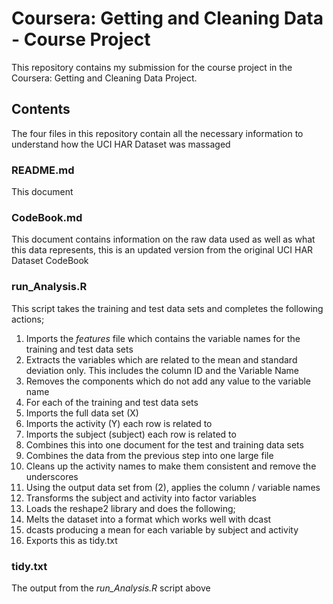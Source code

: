 # Coursera: Getting and Cleaning Data - Course Project

This repository contains my submission for the course project in the Coursera: Getting and Cleaning Data Project.

## Contents
The four files in this repository contain all the necessary information to understand how the UCI HAR Dataset was massaged

### README.md
This document

### CodeBook.md
This document contains information on the raw data used as well as what this data represents, this is an updated version from the original UCI HAR Dataset CodeBook

### run_Analysis.R
This script takes the training and test data sets and completes the following actions;

1. Imports the *features* file which contains the variable names for the training and test data sets
  1. Extracts the variables which are related to the mean and standard deviation only. This includes the column ID and the Variable Name
  2. Removes the components which do not add any value to the variable name
2. For each of the training and test data sets
  1. Imports the full data set (X)
  2. Imports the activity (Y) each row is related to
  3. Imports the subject (subject) each row is related to
  4. Combines this into one document for the test and training data sets
  5. Combines the data from the previous step into one large file
3. Cleans up the activity names to make them consistent and remove the underscores
4. Using the output data set from (2), applies the column / variable names
5. Transforms the subject and activity into factor variables
6. Loads the reshape2 library and does the following;
  1. Melts the dataset into a format which works well with dcast
  2. dcasts producing a mean for each variable by subject and activity
  3. Exports this as tidy.txt

### tidy.txt
The output from the *run_Analysis.R* script above